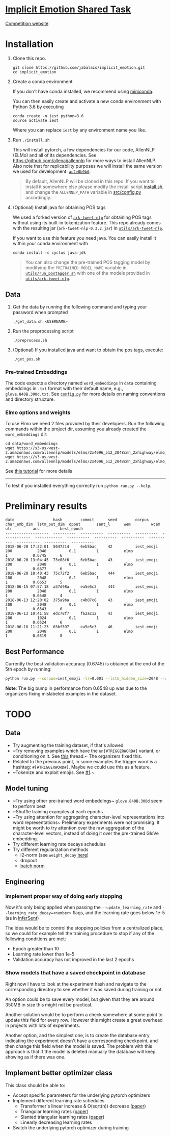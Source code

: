 # [Implicit Emotion Shared Task](http://implicitemotions.wassa2018.com/)

[Competition website](https://competitions.codalab.org/competitions/19214)

# Installation

1. Clone this repo.
   ```
   git clone https://github.com/jabalazs/implicit_emotion.git
   cd implicit_emotion
   ```

2. Create a conda environment
   
   If you don't have conda installed, we recommend using [miniconda](https://conda.io/miniconda.html).
   
   You can then easily create and activate a new conda environment with Python 3.6
   by executing 
   
   ```
   conda create -n iest python=3.6
   source activate iest
   ```
   
   Where you can replace `iest` by any environment name you like.

3. Run `./install.sh`

   This will install pytorch, a few dependencies for our code, AllenNLP (ELMo) and
   all of its dependencies. See https://github.com/allenai/allennlp for more ways
   to install AllenNLP. Also note that for replicability purposes we will install
   the same version we used for development: [`ac2e0b9b6`](https://github.com/allenai/allennlp/tree/ac2e0b9b6e4668984ebd8c05578d9f4894e94bee).

   > By default, AllenNLP will be cloned in this repo. If you want to install it
     somewhere else please modify the install script
     [install.sh](install.sh), and change the `ALLENNLP_PATH`
     variable in [src/config.py](src/config.py) accordingly.

4. (Optional) Install java for obtaining POS tags

   We used a forked version of [`ark-tweet-nlp`](https://github.com/jabalazs/ark-tweet-nlp/tree/7e37f5badcc28d1b5ad595d26721db3832fd1dde)
   for obtaining POS tags without using its built-in tokenization feature. This
   repo already comes with the resulting jar (`ark-tweet-nlp-0.3.2.jar`) in
   [`utils/ark-tweet-nlp`](utils/ark-tweet-nlp).
   
   If you want to use this feature you need java. You can easily install it
   within your conda environment with
   ```
   conda install -c cyclus java-jdk
   ```
   
   > You can also change the pre-trained POS tagging model by modifying the
     `PRETRAINED_MODEL_NAME` variable in [`utils/run_postagger.sh`](utils/run_postagger.sh)
     with one of the models provided in [`utils/ark-tweet-nlp`](utils/ark-tweet-nlp).

## Data

1. Get the data by running the following command and typing your password when prompted
   ```
   ./get_data.sh <USERNAME>
   ```

2. Run the preprocessing script
   ```
   ./preprocess.sh
   ```

3. (Optional) If you installed java and want to obtain the pos tags, execute:
   ```
   ./get_pos.sh
   ```



### Pre-trained Embeddings
The code expects a directory named `word_embeddings` in `data`
containing embeddings in `.txt` format with their default name,
e.g., `glove.840B.300d.txt`. See [`config.py`](src/config.py) for more details
on naming conventions and directory structure.

### Elmo options and weights
To use Elmo we need 2 files provided by their developers. Run the following commands within the project dir, assuming you already created the `word_embeddings` dir:
```
cd data/word_embeddings
wget https://s3-us-west-2.amazonaws.com/allennlp/models/elmo/2x4096_512_2048cnn_2xhighway/elmo_2x4096_512_2048cnn_2xhighway_options.json
wget https://s3-us-west-2.amazonaws.com/allennlp/models/elmo/2x4096_512_2048cnn_2xhighway/elmo_2x4096_512_2048cnn_2xhighway_weights.hdf5
```

See [this tutorial](https://github.com/allenai/allennlp/blob/master/tutorials/how_to/elmo.md) for more details

---
To test if you installed everything correctly run `python run.py --help`.

# Preliminary results

```
date                 hash        commit      seed        corpus      char_emb_dim  lstm_out_dim  dpout       sent_l      wem         wcam        ulr         acc         best_epoch
-------------------  ----------  ----------  ----------  ----------  ------------  ------------  ----------  ----------  ----------  ----------  ----------  ----------  ----------
2018-06-20 17:32:01  5047214     6eb5bac     42          iest_emoji  200           2048          0.1         1           elmo                    1           0.6745      6
2018-06-20 13:04:45  73e08f6     6eb5bac     43          iest_emoji  200           2048          0.1         1           elmo                    1           0.6677      6
2018-06-20 10:40:43  75c72f2     6eb5bac     444         iest_emoji  200           2048          0.1         1           elmo                    1           0.6653      5
2018-06-15 07:57:18  a37d98a     ea5e5c3     444         iest_emoji  200           2048          0.1         1           elmo                    1           0.6548      4
2018-06-13 12:20:02  375a9ba     c4b07c8     43          iest_emoji  200           2048          0.1         1           elmo                    1           0.6543      6
2018-06-13 10:41:58  edc78f7     f62ac12     43          iest_emoji  200           1024          0.1         1           elmo                    1           0.6524      6
2018-06-18 11:21:23  03bf597     ea5e5c3     46          iest_emoji  200           2048          0.1         1           elmo                    1           0.6519      8
```

## Best Performance
Currently the best validation accuracy (0.6745) is obtained at the end of the 5th epoch by running:
```bash
python run.py --corpus=iest_emoji -lr=0.001 --lstm_hidden_size=2048 --word_encoding_method=elmo --update_learning_rate --seed=42 -cem=200
```
**Note**: The big bump in performance from 0.6548 up was due to the organizers fixing mislabeled examples in the dataset.

# TODO

## Data
* Try augmenting the training dataset, if that's allowed
* ~Try removing examples which have the `un[#TRIGGERWORD#]` variant, or conditioning on it. See [this](https://groups.google.com/forum/#!topic/implicit-emotions-shared-task-wassa-2018/2wIdY_lmCoY) thread.~ The organizers fixed this.
* Related to the previous point, in some examples the trigger word is a hashtag: `#[#TRIGGERWORD#]`. Maybe we could use this as a feature.
* ~Tokenize and exploit emojis. See [#1](https://github.com/jabalazs/implicit_emotion/issues/1).~

## Model tuning

* ~Try using other pre-trained word embeddings~ `glove.840B.300d` seem to perform best
* ~Shuffle training examples at each epoch~
* ~Try using attention for aggregating character-level representations into word representations~ Preliminary experiments were not promising. It might be worth to try attention over the raw aggregation of the character-level vectors, instead of doing it over the pre-trained GloVe embedding.
* Try different learning rate decays schedules
* Try different regularization methods
  - l2-norm (see `weight_decay` [here](https://pytorch.org/docs/stable/optim.html))
  - dropout
  - [batch norm](https://pytorch.org/docs/stable/nn.html?highlight=crossentropy#batchnorm1d) 
 
## Engineering
### Implement proper way of doing early stopping
Now it's only being applied when passing the `--update_learning_rate` and `--learning_rate_decay=<number>` flags, and the learning rate goes below 1e-5 (as in [InferSent](http://www.aclweb.org/anthology/D17-1070))

The idea would be to control the stopping policies from a centralized place, so we could for example tell the training procedure to stop if any of the following conditions are met:

* Epoch greater than 10
* Learning rate lower than 1e-5
* Validation accuracy has not improved in the last 2 epochs

### Show models that have a saved checkpoint in database
Right now I have to look at the experiment hash and navigate to the corresponding directory to see whether it was saved during training or not.

An option could be to save every model, but given that they are around 350MB in size this might not be practical.

Another solution would be to perform a check somewhere at some point to update this field for every row. However this might create a great overhead in projects with lots of experiments.

Another option, and the simplest one, is to create the database entry indicating the experiment doesn't have a corresponding checkpoint, and then change this field when the model is saved. The problem with this approach is that if the model is deleted manually the database will keep showing as if there was one.

## Implement better optimizer class
This class should be able to:
* Accept specific parameters for the underlying pytorch optimizers
* Implement different learning rate schedules
  - Transformer's linear increase & O(sqrt(n)) decrease ([paper](https://papers.nips.cc/paper/7181-attention-is-all-you-need))
  - Triangular learning rates ([paper](https://arxiv.org/abs/1506.01186))
  - Slanted triangular learning rates ([paper](https://arxiv.org/abs/1801.06146))
  - Linearly decreasing learning rates
* Switch the underlying pytorch optimizer during training


